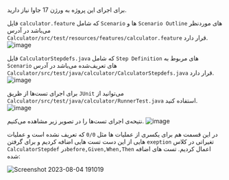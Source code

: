 برای اجرای این پروژه به ورژن 17 جاوا نیاز دارید.

فایل `calculator.feature`  که شامل `Scenario` ها و `Scenario Outline‍` های موردنظر می‌باشد در آدرس `Calculator/src/test/resources/features/calculator.feature` قرار دارد.
![image](https://github.com/alrz1999/SE-LAB-3/assets/45371919/b1c38a71-0e82-423b-b7b5-9cf8fbf932b7)

فایل `CalculatorStepdefs.java` که شامل `Step Definition` های مربوط به `Scenario‍` های تعریف‌شده می‌باشد در آدرس `Calculator/src/test/java/calculator/CalculatorStepdefs.java` قرار دارد.
![image](https://github.com/alrz1999/SE-LAB-3/assets/45371919/69bf3a65-f903-4656-873d-8da03fd83a85)

برای اجرای تست‌ها از ظریق `JUnit` می‌توانید از `Calculator/src/test/java/calculator/RunnerTest.java` استفاده کنید.
![image](https://github.com/alrz1999/SE-LAB-3/assets/45371919/95eb2225-27b5-460f-b7d2-c4eefaca8e7d)

نتیحه‌ی اجرای تست‌ها را در تصویر زیر مشاهده می‌کنیم.
![image](https://github.com/alrz1999/SE-LAB-3/assets/45371919/3683f2b5-634d-44c8-ba1f-95b14e239abd)

در این قسمت هم برای یکسری از عملیات ها مثل `0/0` که تعریف نشده است و عملیات هایی از این دست تست هایی اضافه کردیم و برای گرفتن `exeption` تغیراتی در کلاس `CalculatorStepdef` در`before,Given,When,Then` اعمال کردیم.
تست های اضافه شده:

![Screenshot 2023-08-04 191019](https://github.com/morethanwords/tweb/assets/101315890/28967835-221e-4f8f-9971-e3724edb172c)

